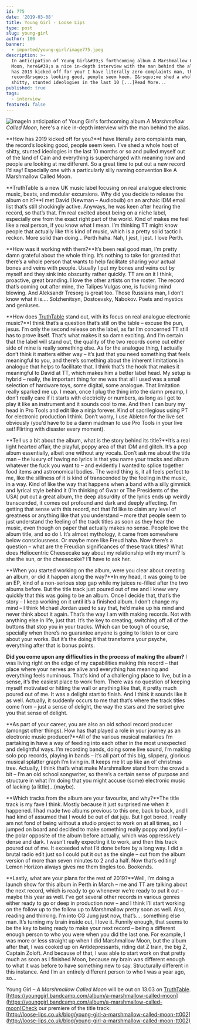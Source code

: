 ```yaml
---
id: 775
date: '2019-03-08'
title: Young Girl - Loose Lips
type: post
slug: young-girl
author: 100
banner:
  - imported/young-girl/image775.jpeg
description: >-
  In anticipation of Young Girl&#39;s forthcoming album A Marshmallow Called
  Moon, here&#39;s a nice in-depth interview with the man behind the alias. How
  has 2019 kicked off for you? I have literally zero complaints man, the
  record&rsquo;s looking good, people seem keen. I&rsquo;ve shed a whole host of
  shitty, stunted ideologies in the last 10 [...]Read More...
published: true
tags:
  - interview
featured: false
---
```

![image](../imported/young-girl/image775.jpeg)In anticipation of Young Girl's forthcoming album _A Marshmallow Called Moon_, here's a nice in-depth interview with the man behind the alias.

**How has 2019 kicked off for you?**I have literally zero complaints man, the record’s looking good, people seem keen. I’ve shed a whole host of shitty, stunted ideologies in the last 10 months or so and pulled myself out of the land of Cain and everything is supercharged with meaning now and people are looking at me different. So a great time to put out a new record I’d say! Especially one with a particularly silly naming convention like A Marshmallow Called Moon. 

**TruthTable is a new UK music label focusing on real analogue electronic music, beats, and modular excursions. Why did you decide to release the album on it?**I met David (Newman – Audiobulb) on an archaic IDM email list that’s still shockingly active. Anyways, he was keen after hearing the record, so that’s that. I’m real excited about being on a niche label, especially one from the exact right part of the world. Kind of makes me feel like a real person, if you know what I mean. I’m thinking TT might know people that actually like this kind of music, which is a pretty solid tactic I reckon. More solid than doing… Perth haha. Nah, I jest, I jest. I love Perth. 

**How was it working with them?**It’s been real good man, I’m pretty damn grateful about the whole thing. It’s nothing to take for granted that there’s a whole person that wants to help facilitate sharing your actual bones and veins with people. Usually I put my bones and veins out by myself and they sink into obscurity rather quickly. TT are on it I think, proactive, great branding. I love the other artists on the roster. The record that’s coming out after mine, the Talipes Vulgas one, is fucking mind blowing. And Aleksandr Tresorg is great too. Those Russians man, I don’t know what it is…. Solzhenitsyn, Dostoevsky, Nabokov. Poets and mystics and geniuses. 

**How does [TruthTable](http://www.truthtable.co.uk/) stand out, with its focus on real analogue electronic music?**I think that’s a question that’s still on the table – excuse the pun, jesus. I’m only the second release on the label, as far I’m concerned TT still has to prove itself. That’s what makes it so damn exciting. And I’m certain that the label will stand out, the quality of the two records come out either side of mine is really something else. As for the analogue thing, I actually don’t think it matters either way – it’s just that you need something that feels meaningful to you, and there’s something about the inherent limitations in analogue that helps to facilitate that. I think that’s the hook that makes it meaningful to David at TT, which makes him a better label head. My setup is hybrid – really, the important thing for me was that all I used was a small selection of hardware toys, some digital, some analogue. That limitation really sparked me up. I mean, once I plug the thing into the damn preamp, I don’t really care if it starts with electricity or numbers, as long as I get to play it like an instrument and it sounds cool to me. And then I can bury my head in Pro Tools and edit like a ninja forever. Kind of sacrilegious using PT for electronic production I think. Don’t worry, I use Ableton for the live set obviously (you’d have to be a damn madman to use Pro Tools in your live set! Flirting with disaster every moment).

**Tell us a bit about the album, what is the story behind its title?**It’s a real light hearted affair, the playful, poppy area of that IDM and glitch. It’s a pop album essentially, albeit one without any vocals. Don’t ask me about the title man – the luxury of having no lyrics is that you name your tracks and album whatever the fuck you want to – and evidently I wanted to splice together food items and astronomical bodies. The weird thing is, it all feels perfect to me, like the silliness of it is kind of transcended by the feeling in the music, in a way. Kind of like the way that happens when a band with a silly gimmick and lyrical style behind it (I’m thinking of Gwar or The Presidents of the USA) put out a great album, the deep absurdity of the lyrics ends up weirdly transcended, it comes out profound and dark and deeply affecting. I’m getting that sense with this record, not that I’d like to claim any level of greatness or anything like that you understand – more that people seem to just understand the feeling of the track titles as soon as they hear the music, even though on paper that actually makes no sense. People love the album title, and so do I. It’s almost mythology, it came from somewhere below consciousness. Or maybe more like Freud haha. Now there’s a question – what are the Freudian significances of these track titles? What does Heliocentric Cheesecake say about my relationship with my mum? Is she the sun, or the cheesecake? I’ll have to ask her. 

**When you started working on the album, were you clear about creating an album, or did it happen along the way?**In my head, it was going to be an EP, kind of a non-serious stop gap while my juices re-filled after the two albums before. But the title track just poured out of me and I knew very quickly that this was going to be an album. Once I decide that, that’s the story – I keep working on it until it’s a finished album. I don’t change my mind – I think Michael Jordan used to say that, he’d make up his mind and never think about it again. That’s the way I am with making records. Not with anything else in life, just that. It’s the key to creating, switching off all of the buttons that stop you in your tracks. Which can be tough of course, specially when there’s no guarantee anyone is going to listen to or care about your works. But it’s the doing it that transforms your psyche, everything after that is bonus points. 

**Did you come upon any difficulties in the process of making the album?** I was living right on the edge of my capabilities making this record – that place where your nerves are alive and everything has meaning and everything feels numinous. That’s kind of a challenging place to live, but in a sense, it’s the easiest place to work from. There was no question of keeping myself motivated or hitting the wall or anything like that, it pretty much poured out of me. It was a delight start to finish. And I think it sounds like it as well. Actually, it suddenly occurs to me that that’s where the track titles come from – just a sense of delight, the way the stars and the sorbet give you that sense of delight. 

**As part of your career, you are also an old school record producer (amongst other things). How has that played a role in your journey as an electronic music producer?**All of the various musical malarkies I’m partaking in have a way of feeding into each other in the most unexpected and delightful ways. I’m recording bands, doing some live sound, I’m making solo pop records, playing in bands – it’s all part of this big, slippery, glorious musical splatter graph I’m living in. It keeps me lit up like an ol’ christmas tree. Actually, I think that’s what make Marshmallow stand from the crowd a bit – I’m an old school songwriter, so there’s a certain sense of purpose and structure in what I’m doing that you might accuse (some) electronic music of lacking (a little)…(maybe). 

**Which tracks from the album are your favourite, and why?**The title track is my fave I think. Mostly because it just surprised me when it happened. I had made two albums previous to this one, back to back, and I had kind of assumed that I would be out of dat juju. But I got bored, I really am not fond of being without a studio project to work on at all times, so I jumped on board and decided to make something really poppy and joyful – the polar opposite of the album before actually, which was oppressively dense and dark. I wasn’t really expecting it to work, and then this track poured out of me. It exceeded what I’d done before by a long way. I did a brutal radio edit just so I could put it out as the single – cut from the album version of more than seven minutes to 2 and a half. Now that’s editing! Lemon Horizon always gives me them tingles too. Bookends. 

**Lastly, what are your plans for the rest of 2019?**Well, I’m doing a launch show for this album in Perth in March – me and TT are talking about the next record, which is ready to go whenever we’re ready to put it out – maybe this year as well. I’ve got several other records in various genres either ready to go or deep in production now – and I think I’ll start working on the follow up to the follow up to Marshmallow pretty soon as well. Also, reading and thinking. I’m into CG Jung just now, that’s…. something else man. It’s turning my brain inside out, I love it. Funnily enough, that seems to be the key to being ready to make your next record – being a different enough person to who you were when you did the last one. For example, I was more or less straight up when I did Marshmallow Moon, but the album after that, I was cooked up on Antidepressants, riding dat Z train, the big Z, Captain Zoloft. And because of that, I was able to start work on that pretty much as soon as I finished Moon, because my brain was different enough to what it was before to have something new to say. Structurally different in this instance. And I’m an entirely different person to who I was a year ago, so… 

Young Girl – _A Marshmallow Called Moon_ will be out on 13.03 on [TruthTable](https://truthtable.bandcamp.com/).  
[https://younggirl.bandcamp.com/album/a-marshmallow-called-moon](https://younggirl.bandcamp.com/album/a-marshmallow-called-moon)Check our premiere of the title track:  
[http://loose-lips.co.uk/blog/young-girl-a-marshmallow-called-moon-tt002](http://loose-lips.co.uk/blog/young-girl-a-marshmallow-called-moon-tt002)